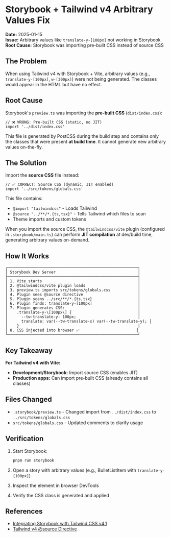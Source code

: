 # Storybook + Tailwind v4 Arbitrary Values Fix

**Date:** 2025-01-15  
**Issue:** Arbitrary values like `translate-y-[100px]` not working in Storybook  
**Root Cause:** Storybook was importing pre-built CSS instead of source CSS

## The Problem

When using Tailwind v4 with Storybook + Vite, arbitrary values (e.g., `translate-y-[100px]`, `w-[300px]`) were not being generated. The classes would appear in the HTML but have no effect.

## Root Cause

Storybook's `preview.ts` was importing the **pre-built CSS** (`dist/index.css`):

```tsx
// ❌ WRONG: Pre-built CSS (static, no JIT)
import '../dist/index.css'
```

This file is generated by PostCSS during the build step and contains only the classes that were present **at build time**. It cannot generate new arbitrary values on-the-fly.

## The Solution

Import the **source CSS** file instead:

```tsx
// ✅ CORRECT: Source CSS (dynamic, JIT enabled)
import '../src/tokens/globals.css'
```

This file contains:
- `@import "tailwindcss"` - Loads Tailwind
- `@source "../**/*.{ts,tsx}"` - Tells Tailwind which files to scan
- Theme imports and custom tokens

When you import the source CSS, the `@tailwindcss/vite` plugin (configured in `.storybook/main.ts`) can perform **JIT compilation** at dev/build time, generating arbitrary values on-demand.

## How It Works

```
┌─────────────────────────────────────────────────────────┐
│ Storybook Dev Server                                    │
├─────────────────────────────────────────────────────────┤
│ 1. Vite starts                                          │
│ 2. @tailwindcss/vite plugin loads                       │
│ 3. preview.ts imports src/tokens/globals.css            │
│ 4. Plugin sees @source directive                        │
│ 5. Plugin scans ../src/**/*.{ts,tsx}                    │
│ 6. Plugin finds: translate-y-[100px]                    │
│ 7. Plugin generates CSS:                                │
│    .translate-y-\[100px\] {                             │
│      --tw-translate-y: 100px;                           │
│      translate: var(--tw-translate-x) var(--tw-translate-y); │
│    }                                                    │
│ 8. CSS injected into browser ✅                         │
└─────────────────────────────────────────────────────────┘
```

## Key Takeaway

**For Tailwind v4 with Vite:**
- **Development/Storybook:** Import source CSS (enables JIT)
- **Production apps:** Can import pre-built CSS (already contains all classes)

## Files Changed

- `.storybook/preview.ts` - Changed import from `../dist/index.css` to `../src/tokens/globals.css`
- `src/tokens/globals.css` - Updated comments to clarify usage

## Verification

1. Start Storybook:
   ```bash
   pnpm run storybook
   ```

2. Open a story with arbitrary values (e.g., BulletListItem with `translate-y-[100px]`)

3. Inspect the element in browser DevTools

4. Verify the CSS class is generated and applied

## References

- [Integrating Storybook with Tailwind CSS v4.1](https://medium.com/@ayomitunde.isijola/integrating-storybook-with-tailwind-css-v4-1-f520ae018c10)
- [Tailwind v4 @source Directive](https://tailwindcss.com/docs/v4-beta#using-source)
